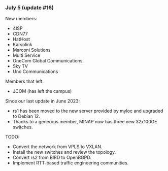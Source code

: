 ### July 5 (update #16) ###

New members:

* 4ISP
* CDN77
* HatHost
* Karsolink
* Marconi Solutions
* Multi Service
* OneCom Global Communications
* Sky TV
* Uno Communications

Members that left:

* JCOM (has left the campus)

Since our last update in June 2023:

* rs1 has been moved to the new server provided by myloc and upgraded
  to Debian 12.
* Thanks to a generous member, MINAP now has three new 32x100GE switches.

TODO:

* Convert the network from VPLS to VXLAN.
* Install the new switches and review the topology.
* Convert rs2 from BIRD to OpenBGPD.
* Implement RTT-based traffic engineering communities.

